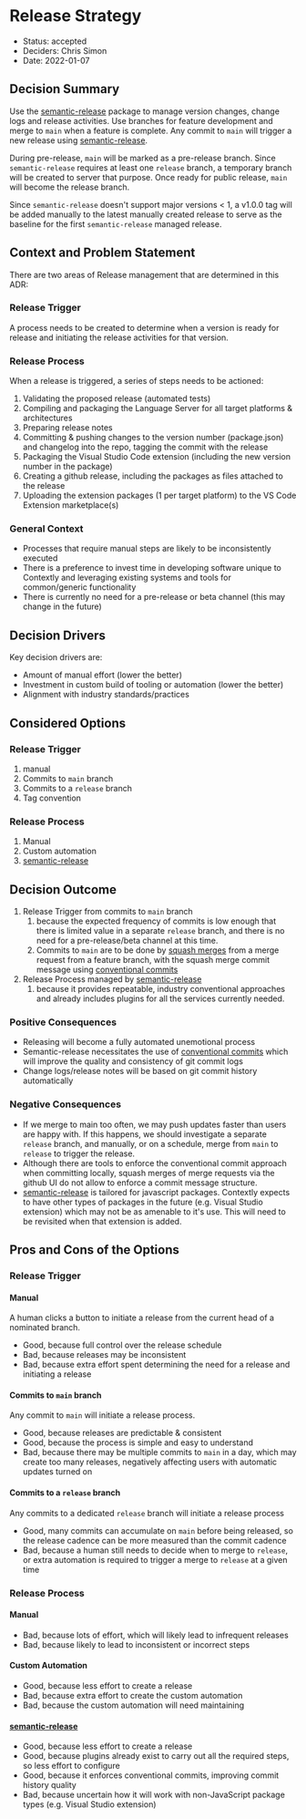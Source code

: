 # Release Strategy 

* Status: accepted
* Deciders: Chris Simon
* Date: 2022-01-07

## Decision Summary

Use the [semantic-release](https://www.npmjs.com/package/semantic-release) package to manage version changes, change logs and release activities.  Use branches for feature development and merge to `main` when a feature is complete.  Any commit to `main` will trigger a new release using [semantic-release](https://www.npmjs.com/package/semantic-release).

During pre-release, `main` will be marked as a pre-release branch.  Since `semantic-release` requires at least one `release` branch, a temporary branch will be created to server that purpose. Once ready for public release, `main` will become the release branch.

Since `semantic-release` doesn't support major versions < 1, a v1.0.0 tag will be added manually to the latest manually created release to serve as the baseline for the first `semantic-release` managed release.

## Context and Problem Statement

There are two areas of Release management that are determined in this ADR:

### Release Trigger

A process needs to be created to determine when a version is ready for release and initiating the release activities for that version.

### Release Process

When a release is triggered, a series of steps needs to be actioned:

1. Validating the proposed release (automated tests)
2. Compiling and packaging the Language Server for all target platforms & architectures
3. Preparing release notes
4. Committing & pushing changes to the version number (package.json) and changelog into the repo, tagging the commit with the release
5. Packaging the Visual Studio Code extension (including the new version number in the package)
6. Creating a github release, including the packages as files attached to the release
7. Uploading the extension packages (1 per target platform) to the VS Code Extension marketplace(s)

### General Context

* Processes that require manual steps are likely to be inconsistently executed
* There is a preference to invest time in developing software unique to Contextly and leveraging existing systems and tools for common/generic functionality
* There is currently no need for a pre-release or beta channel (this may change in the future)

## Decision Drivers 

Key decision drivers are:

* Amount of manual effort (lower the better)
* Investment in custom build of tooling or automation (lower the better)
* Alignment with industry standards/practices

## Considered Options

### Release Trigger

1. manual
2. Commits to `main` branch
3. Commits to a `release` branch
4. Tag convention

### Release Process

1. Manual
2. Custom automation
3. [semantic-release](https://www.npmjs.com/package/semantic-release)

## Decision Outcome

1. Release Trigger from commits to `main` branch
   1. because the expected frequency of commits is low enough that there is limited value in a separate `release` branch, and there is no need for a pre-release/beta channel at this time.
   2. Commits to `main` are to be done by [squash merges](https://docs.github.com/en/pull-requests/collaborating-with-pull-requests/incorporating-changes-from-a-pull-request/about-pull-request-merges#squash-and-merge-your-pull-request-commits) from a merge request from a feature branch, with the squash merge commit message using [conventional commits](https://www.conventionalcommits.org/en/v1.0.0/)
2. Release Process managed by [semantic-release](https://www.npmjs.com/package/semantic-release)
   1. because it provides repeatable, industry conventional approaches and already includes plugins for all the services currently needed.

### Positive Consequences 

* Releasing will become a fully automated unemotional process
* Semantic-release necessitates the use of [conventional commits](https://www.conventionalcommits.org/en/v1.0.0/) which will improve the quality and consistency of git commit logs
* Change logs/release notes will be based on git commit history automatically

### Negative Consequences

* If we merge to main too often, we may push updates faster than users are happy with.  If this happens, we should investigate a separate `release` branch, and manually, or on a schedule, merge from `main` to `release` to trigger the release.
* Although there are tools to enforce the conventional commit approach when committing locally, squash merges of merge requests via the github UI do not allow to enforce a commit message structure.  
* [semantic-release](https://www.npmjs.com/package/semantic-release) is tailored for javascript packages.  Contextly expects to have other types of packages in the future (e.g. Visual Studio extension) which may not be as amenable to it's use.  This will need to be revisited when that extension is added.

## Pros and Cons of the Options

### Release Trigger

#### Manual

A human clicks a button to initiate a release from the current head of a nominated branch.

* Good, because full control over the release schedule
* Bad, because releases may be inconsistent
* Bad, because extra effort spent determining the need for a release and initiating a release

#### Commits to `main` branch

Any commit to `main` will initiate a release process.

* Good, because releases are predictable & consistent
* Good, because the process is simple and easy to understand
* Bad, because there may be multiple commits to `main` in a day, which may create too many releases, negatively affecting users with automatic updates turned on

#### Commits to a `release` branch

Any commits to a dedicated `release` branch will initiate a release process

* Good, many commits can accumulate on `main` before being released, so the release cadence can be more measured than the commit cadence
* Bad, because a human still needs to decide when to merge to `release`, or extra automation is required to trigger a merge to `release` at a given time

### Release Process

#### Manual

* Bad, because lots of effort, which will likely lead to infrequent releases
* Bad, because likely to lead to inconsistent or incorrect steps

#### Custom Automation

* Good, because less effort to create a release
* Bad, because extra effort to create the custom automation
* Bad, because the custom automation will need maintaining

#### [semantic-release](https://www.npmjs.com/package/semantic-release)

* Good, because less effort to create a release
* Good, because plugins already exist to carry out all the required steps, so less effort to configure
* Good, because it enforces conventional commits, improving commit history quality
* Bad, because uncertain how it will work with non-JavaScript package types (e.g. Visual Studio extension)